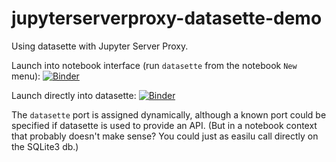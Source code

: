 # jupyterserverproxy-datasette-demo

Using datasette with Jupyter Server Proxy.

Launch into notebook interface (run `datasette` from the notebook `New` menu): [![Binder](https://mybinder.org/badge_logo.svg)](https://mybinder.org/v2/gh/psychemedia/jupyterserverproxy-datasette-demo/master)

Launch directly into datasette: [![Binder](https://mybinder.org/badge_logo.svg)](https://mybinder.org/v2/gh/psychemedia/jupyterserverproxy-datasette-demo/master?urlpath=datasette)

The `datasette` port is assigned dynamically, although a known port could be specified if datasette is used to provide an API. (But in a notebook context that probably doesn't make sense? You could just as easilu call directly on the SQLite3 db.)


